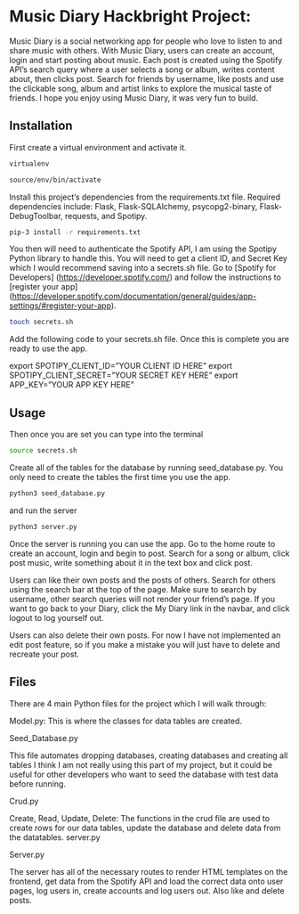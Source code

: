 # Music Diary Hackbright Project:

Music Diary is a social networking app for people who love to listen to and share music with others.  With Music Diary, users can create an account, login and start posting about music. Each post is created using the Spotify API’s search query where a user selects a song or album, writes content about, then clicks post. Search for friends by username, like posts and use the clickable song, album and artist links to explore the musical taste of friends. I hope you enjoy using Music Diary, it was very fun to build.

## Installation

First create a virtual environment and activate it.
``` bash 
virtualenv
```
``` bash
source/env/bin/activate
```
Install this project’s dependencies from the requirements.txt file.
Required dependencies include: Flask, Flask-SQLAlchemy, psycopg2-binary, Flask-DebugToolbar, requests, and Spotipy.

``` bash 
pip-3 install -r requirements.txt
```

You then will need to authenticate the Spotify API, I am using the Spotipy Python library to handle this. You will need to get a client ID, and Secret Key which I would recommend saving into a secrets.sh file. Go to [Spotify for Developers] (https://developer.spotify.com/) and follow the instructions to [register your app] (https://developer.spotify.com/documentation/general/guides/app-settings/#register-your-app). 

``` bash 
touch secrets.sh 
```
Add the following code to your secrets.sh file. Once this is complete you are ready to use the app.

export SPOTIPY_CLIENT_ID=”YOUR CLIENT ID HERE”
export SPOTIPY_CLIENT_SECRET=”YOUR SECRET KEY HERE”
export APP_KEY=”YOUR APP KEY HERE”


## Usage

Then once you are set you can type into the terminal
``` bash
source secrets.sh
```

Create all of the tables for the database by running seed_database.py. You only need to create the tables the first time you use the app.

```bash
python3 seed_database.py
```

and run the server

```bash
python3 server.py
```

Once the server is running you can use the app. Go to the home route to create an account, login and begin to post. Search for a song or album, click post music, write something about it in the text box and click post. 

Users can like their own posts and the posts of others. Search for others using the search bar at the top of the page. Make sure to search by username, other search queries will not render your friend’s page. If you want to go back to your Diary, click the My Diary link in the navbar, and click logout to log yourself out.

Users can also delete their own posts. For now I have not implemented an edit post feature, so if you make a mistake you will just have to delete and recreate your post.

## Files
There are 4 main Python files for the project which I will walk through:

Model.py:
This is where the classes for data tables are created.

Seed_Database.py

This file automates dropping databases, creating databases and creating all tables
I think I am not really using this part of my project, but it could be useful for other developers who want to seed the database with test data before running. 

Crud.py 

Create, Read, Update, Delete: The functions in the crud file are used to create rows for our data tables, update the database and delete data from the datatables.
server.py

Server.py 

The server has all of the necessary routes to render HTML templates on the frontend, get data from the Spotify API and load the correct data onto user pages, log users in, create accounts and log users out. Also like and delete posts.

